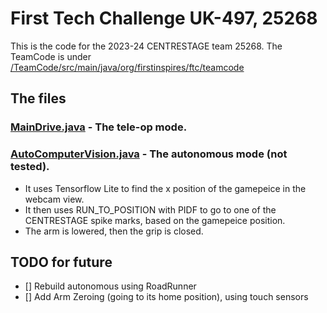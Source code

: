 # First Tech Challenge UK-497, 25268

This is the code for the 2023-24 CENTRESTAGE team 25268. The TeamCode is under [/TeamCode/src/main/java/org/firstinspires/ftc/teamcode](https://github.com/outsharded/FTC-LPSB-25268/tree/master/TeamCode/src/main/java/org/firstinspires/ftc/teamcode)

## The files

### [MainDrive.java](https://github.com/outsharded/FTC-LPSB-25268/blob/master/TeamCode/src/main/java/org/firstinspires/ftc/teamcode/MainDrive.java) - The tele-op mode.

### [AutoComputerVision.java](https://github.com/outsharded/FTC-LPSB-25268/blob/master/TeamCode/src/main/java/org/firstinspires/ftc/teamcode/AutoComputerVision.java) - The autonomous mode (not tested). 
* It uses Tensorflow Lite to find the x position of the gamepeice in the webcam view. 
* It then uses RUN_TO_POSITION with PIDF to go to one of the CENTRESTAGE spike marks, based on the gamepeice position. 
* The arm is lowered, then the grip is closed.

## TODO for future 
- [] Rebuild autonomous using RoadRunner
- [] Add Arm Zeroing (going to its home position), using touch sensors
